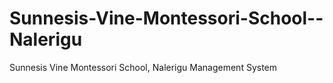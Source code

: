 # Sunnesis-Vine-Montessori-School--Nalerigu
Sunnesis Vine Montessori School, Nalerigu Management System 
